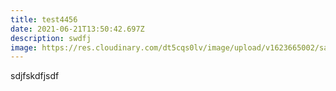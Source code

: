 ```yaml
---
title: test4456
date: 2021-06-21T13:50:42.697Z
description: swdfj
image: https://res.cloudinary.com/dt5cqs0lv/image/upload/v1623665002/sample.jpg
---
```

sdjfskdfjsdf